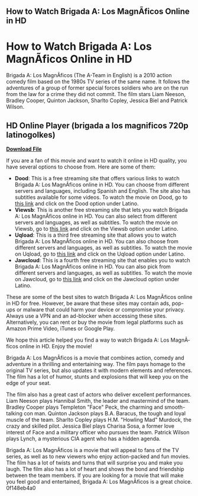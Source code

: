 ## How to Watch Brigada A: Los MagnÃ­ficos Online in HD

  
# How to Watch Brigada A: Los MagnÃ­ficos Online in HD
 
Brigada A: Los MagnÃ­ficos (The A-Team in English) is a 2010 action comedy film based on the 1980s TV series of the same name. It follows the adventures of a group of former special forces soldiers who are on the run from the law for a crime they did not commit. The film stars Liam Neeson, Bradley Cooper, Quinton Jackson, Sharlto Copley, Jessica Biel and Patrick Wilson.
 
## HD Online Player (brigada a los magnificos 720p latinogolkes)


[**Download File**](https://www.google.com/url?q=https%3A%2F%2Fblltly.com%2F2tLnMw&sa=D&sntz=1&usg=AOvVaw1fgO4qtWWsuMOdfHO-z4nA)

 
If you are a fan of this movie and want to watch it online in HD quality, you have several options to choose from. Here are some of them:
 
- **Dood**: This is a free streaming site that offers various links to watch Brigada A: Los MagnÃ­ficos online in HD. You can choose from different servers and languages, including Spanish and English. The site also has subtitles available for some videos. To watch the movie on Dood, go to [this link](https://solentstories.com/movie/brigada-a-los-magnificos/) and click on the Dood option under Latino.
- **Viewsb**: This is another free streaming site that lets you watch Brigada A: Los MagnÃ­ficos online in HD. You can also select from different servers and languages, as well as subtitles. To watch the movie on Viewsb, go to [this link](https://solentstories.com/movie/brigada-a-los-magnificos/) and click on the Viewsb option under Latino.
- **Uqload**: This is a third free streaming site that allows you to watch Brigada A: Los MagnÃ­ficos online in HD. You can also choose from different servers and languages, as well as subtitles. To watch the movie on Uqload, go to [this link](https://solentstories.com/movie/brigada-a-los-magnificos/) and click on the Uqload option under Latino.
- **Jawcloud**: This is a fourth free streaming site that enables you to watch Brigada A: Los MagnÃ­ficos online in HD. You can also pick from different servers and languages, as well as subtitles. To watch the movie on Jawcloud, go to [this link](https://solentstories.com/movie/brigada-a-los-magnificos/) and click on the Jawcloud option under Latino.

These are some of the best sites to watch Brigada A: Los MagnÃ­ficos online in HD for free. However, be aware that these sites may contain ads, pop-ups or malware that could harm your device or compromise your privacy. Always use a VPN and an ad-blocker when accessing these sites. Alternatively, you can rent or buy the movie from legal platforms such as Amazon Prime Video, iTunes or Google Play.
 
We hope this article helped you find a way to watch Brigada A: Los MagnÃ­ficos online in HD. Enjoy the movie!
  
Brigada A: Los MagnÃ­ficos is a movie that combines action, comedy and adventure in a thrilling and entertaining way. The film pays homage to the original TV series, but also updates it with modern elements and references. The film has a lot of humor, stunts and explosions that will keep you on the edge of your seat.
 
The film also has a great cast of actors who deliver excellent performances. Liam Neeson plays Hannibal Smith, the leader and mastermind of the team. Bradley Cooper plays Templeton "Face" Peck, the charming and smooth-talking con man. Quinton Jackson plays B.A. Baracus, the tough and loyal muscle of the team. Sharlto Copley plays H.M. "Howling Mad" Murdock, the crazy and skilled pilot. Jessica Biel plays Charisa Sosa, a former love interest of Face and a military officer who pursues the team. Patrick Wilson plays Lynch, a mysterious CIA agent who has a hidden agenda.
 
Brigada A: Los MagnÃ­ficos is a movie that will appeal to fans of the TV series, as well as to new viewers who enjoy action-packed and fun movies. The film has a lot of twists and turns that will surprise you and make you laugh. The film also has a lot of heart and shows the bond and friendship between the team members. If you are looking for a movie that will make you feel good and entertained, Brigada A: Los MagnÃ­ficos is a great choice.
 0f148eb4a0

